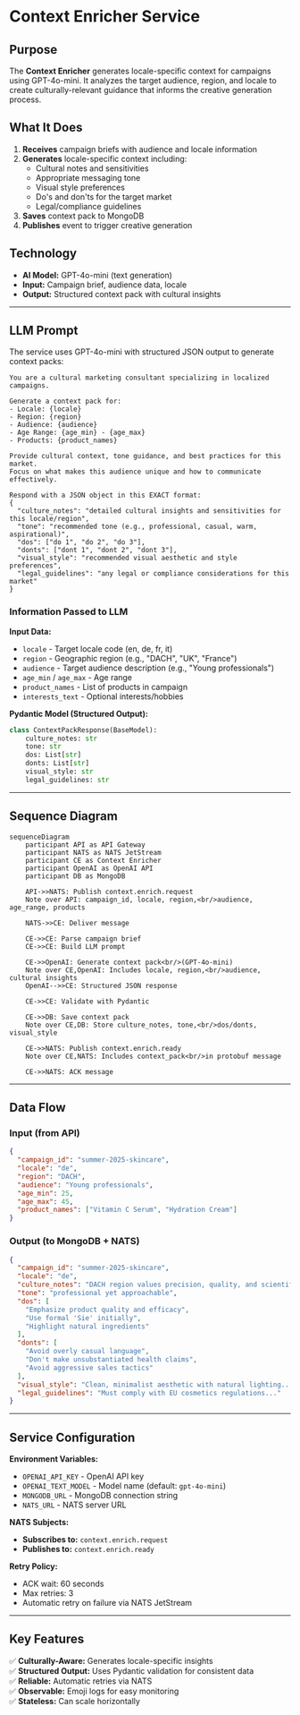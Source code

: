 # Context Enricher Service

## Purpose

The **Context Enricher** generates locale-specific context for campaigns using GPT-4o-mini. It analyzes the target audience, region, and locale to create culturally-relevant guidance that informs the creative generation process.

## What It Does

1. **Receives** campaign briefs with audience and locale information
2. **Generates** locale-specific context including:
   - Cultural notes and sensitivities
   - Appropriate messaging tone
   - Visual style preferences
   - Do's and don'ts for the target market
   - Legal/compliance guidelines
3. **Saves** context pack to MongoDB
4. **Publishes** event to trigger creative generation

## Technology

- **AI Model:** GPT-4o-mini (text generation)
- **Input:** Campaign brief, audience data, locale
- **Output:** Structured context pack with cultural insights

---

## LLM Prompt

The service uses GPT-4o-mini with structured JSON output to generate context packs:

```
You are a cultural marketing consultant specializing in localized campaigns.

Generate a context pack for:
- Locale: {locale}
- Region: {region}
- Audience: {audience}
- Age Range: {age_min} - {age_max}
- Products: {product_names}

Provide cultural context, tone guidance, and best practices for this market.
Focus on what makes this audience unique and how to communicate effectively.

Respond with a JSON object in this EXACT format:
{
  "culture_notes": "detailed cultural insights and sensitivities for this locale/region",
  "tone": "recommended tone (e.g., professional, casual, warm, aspirational)",
  "dos": ["do 1", "do 2", "do 3"],
  "donts": ["dont 1", "dont 2", "dont 3"],
  "visual_style": "recommended visual aesthetic and style preferences",
  "legal_guidelines": "any legal or compliance considerations for this market"
}
```

### Information Passed to LLM

**Input Data:**
- `locale` - Target locale code (en, de, fr, it)
- `region` - Geographic region (e.g., "DACH", "UK", "France")
- `audience` - Target audience description (e.g., "Young professionals")
- `age_min` / `age_max` - Age range
- `product_names` - List of products in campaign
- `interests_text` - Optional interests/hobbies

**Pydantic Model (Structured Output):**
```python
class ContextPackResponse(BaseModel):
    culture_notes: str
    tone: str
    dos: List[str]
    donts: List[str]
    visual_style: str
    legal_guidelines: str
```

---

## Sequence Diagram

```mermaid
sequenceDiagram
    participant API as API Gateway
    participant NATS as NATS JetStream
    participant CE as Context Enricher
    participant OpenAI as OpenAI API
    participant DB as MongoDB

    API->>NATS: Publish context.enrich.request
    Note over API: campaign_id, locale, region,<br/>audience, age_range, products
    
    NATS->>CE: Deliver message
    
    CE->>CE: Parse campaign brief
    CE->>CE: Build LLM prompt
    
    CE->>OpenAI: Generate context pack<br/>(GPT-4o-mini)
    Note over CE,OpenAI: Includes locale, region,<br/>audience, cultural insights
    OpenAI-->>CE: Structured JSON response
    
    CE->>CE: Validate with Pydantic
    
    CE->>DB: Save context pack
    Note over CE,DB: Store culture_notes, tone,<br/>dos/donts, visual_style
    
    CE->>NATS: Publish context.enrich.ready
    Note over CE,NATS: Includes context_pack<br/>in protobuf message
    
    CE->>NATS: ACK message
```

---

## Data Flow

### Input (from API)
```json
{
  "campaign_id": "summer-2025-skincare",
  "locale": "de",
  "region": "DACH",
  "audience": "Young professionals",
  "age_min": 25,
  "age_max": 45,
  "product_names": ["Vitamin C Serum", "Hydration Cream"]
}
```

### Output (to MongoDB + NATS)
```json
{
  "campaign_id": "summer-2025-skincare",
  "locale": "de",
  "culture_notes": "DACH region values precision, quality, and scientific backing...",
  "tone": "professional yet approachable",
  "dos": [
    "Emphasize product quality and efficacy",
    "Use formal 'Sie' initially",
    "Highlight natural ingredients"
  ],
  "donts": [
    "Avoid overly casual language",
    "Don't make unsubstantiated health claims",
    "Avoid aggressive sales tactics"
  ],
  "visual_style": "Clean, minimalist aesthetic with natural lighting...",
  "legal_guidelines": "Must comply with EU cosmetics regulations..."
}
```

---

## Service Configuration

**Environment Variables:**
- `OPENAI_API_KEY` - OpenAI API key
- `OPENAI_TEXT_MODEL` - Model name (default: `gpt-4o-mini`)
- `MONGODB_URL` - MongoDB connection string
- `NATS_URL` - NATS server URL

**NATS Subjects:**
- **Subscribes to:** `context.enrich.request`
- **Publishes to:** `context.enrich.ready`

**Retry Policy:**
- ACK wait: 60 seconds
- Max retries: 3
- Automatic retry on failure via NATS JetStream

---

## Key Features

✅ **Culturally-Aware:** Generates locale-specific insights  
✅ **Structured Output:** Uses Pydantic validation for consistent data  
✅ **Reliable:** Automatic retries via NATS  
✅ **Observable:** Emoji logs for easy monitoring  
✅ **Stateless:** Can scale horizontally
